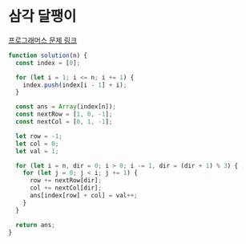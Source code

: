 # 삼각 달팽이

[프로그래머스 문제 링크](https://programmers.co.kr/learn/courses/30/lessons/68645)

```javascript
function solution(n) {
  const index = [0];

  for (let i = 1; i <= n; i += 1) {
    index.push(index[i - 1] + i);
  }

  const ans = Array(index[n]);
  const nextRow = [1, 0, -1];
  const nextCol = [0, 1, -1];

  let row = -1;
  let col = 0;
  let val = 1;

  for (let i = n, dir = 0; i > 0; i -= 1, dir = (dir + 1) % 3) {
    for (let j = 0; j < i; j += 1) {
      row += nextRow[dir];
      col += nextCol[dir];
      ans[index[row] + col] = val++;
    }
  }

  return ans;
}
```
